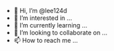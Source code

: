 - 👋 Hi, I’m @lee124d
- 👀 I’m interested in ...
- 🌱 I’m currently learning ...
- 💞️ I’m looking to collaborate on ...
- 📫 How to reach me ...

<!---
lee124d/lee124d is a ✨ special ✨ repository because its `README.md` (this file) appears on your GitHub profile.
You can click the Preview link to take a look at your changes.
--->
